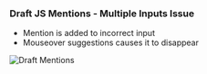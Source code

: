### Draft JS Mentions - Multiple Inputs Issue

- Mention is added to incorrect input
- Mouseover suggestions causes it to disappear

![Draft Mentions](http://i.imgur.com/vAYyVe7.gif)
